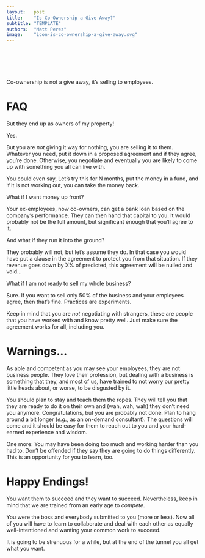 ```yaml
---
layout:   post
title:    "Is Co-Ownership a Give Away?"
subtitle: "TEMPLATE"
authors:  "Matt Perez"
image:    "icon-is-co-ownership-a-give-away.svg"
---
```


<div style="display:none;">
 <p>Co-ownership is not a &ldquo;give away.&rdquo;</p>
</div>

<h1>&nbsp;</h1>
 <p>Co-ownership is not a give away, it&rsquo;s selling to employees.</p>

<h1>FAQ</h1>
 <div class="_q">But they end up as owners of my property!</div>
 <div class="_a">
  <p>Yes.</p>
  <p>But you are <em>not</em> giving it way for nothing, you are selling it to them. Whatever you need, put it down in a proposed agreement and if they agree, you&rsquo;re done. Otherwise, you negotiate and eventually you are likely to come up with something you all can live with.</p>
  <p>You could even say, <span class="_quotatespan">Let&rsquo;s try this for N months, put the money in a fund, and if it is not working out, you can take the money back.</span></p>
 </div>
 <div class="_q">What if I want money up front?</div>
 <div class="_a">
  <p>Your ex-employees, now co-owners, can get a bank loan based on the company&rsquo;s performance. They can then hand that capital to you. It would probably not be the full amount, but significant enough that you&rsquo;ll agree to it.</p>
 </div>
 <div class="_q">And what if they run it into the ground?</div>
 <div class="_a">
  <p>They probably will not, but let’s assume they do. In that case you would have put a clause in the agreement to protect you from that situation. If they revenue goes down by X% of predicted, this agreement will be nulled and void&hellip;</p>
 </div>
 <div class="_q">What if I am not ready to sell my whole business?</div>
 <div class="_a">
  <p>Sure. If you want to sell only 50% of the business and your employees agree, then that&rsquo;s fine. Practices are experiments.</p>
 </div>
<p>Keep in mind that you are <em>not</em> negotiating with strangers, these are people that you have worked with and know pretty well. Just make sure the agreement works for all, including you.</p>

<h1>Warnings&hellip;</h1>
 <p>As able and competent as you may see your employees, they are not business people. They love their profession, but dealing with a business is something that they, and most of us, have trained to not worry our pretty little heads about, or worse, to be disgusted by it.</p>
 <p>You should plan to stay and teach them the ropes. They will tell you that they are ready to do it on their own and (wah, wah, wah) they don&rsquo;t need you anymore. Congratulations, but you are probably not done. Plan to hang around a bit longer (<em>e.g.</em>, as an on-demand consultant). The questions will come and it should be easy for them to reach out to you and your hard-earned experience and wisdom.</p>
 <p>One more: You may have been doing too much and working harder than you had to. Don&rsquo;t be offended if they say they are going to do things differently. This is an opportunity for you to learn, too.</p>

<h1>Happy Endings!</h1>
 <p>You want them to succeed and they want to succeed. Nevertheless, keep in mind that we are trained from an early age to <em>compete</em>.</p>
 <p>You were the boss and everybody submitted to you (more or less). Now all of you will have to learn to collaborate and deal with each other as equally well-intentioned and wanting your common work to succeed.</p>
 <p>It is going to be strenuous for a while, but at the end of the tunnel you all get what you want.</p>
